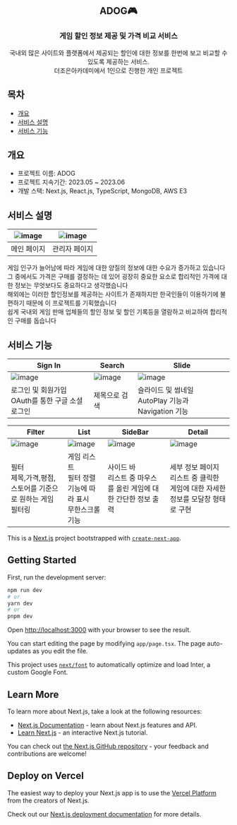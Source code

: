<div align="center">
<h2>ADOG🎮</h2>
<h3>게임 할인 정보 제공 및 가격 비교 서비스</h3>
국내외 많은 사이트와 플랫폼에서 제공되는 할인에 대한 정보를 한번에 보고 비교할 수 있도록 제공하는 서비스.<br>
더조은아카데미에서 1인으로 진행한 개인 프로젝트
</div>

## 목차
  - [개요](#개요) 
  - [서비스 설명](#서비스-설명)
  - [서비스 기능](#서비스-기능)

## 개요
- 프로젝트 이름: ADOG
- 프로젝트 지속기간: 2023.05 ~ 2023.06
- 개발 스택: Next.js, React.js, TypeScript, MongoDB, AWS E3

## 서비스 설명
|![image](https://github.com/JonghyunJoo/Adog/assets/128676068/192cc582-559e-4df0-932e-fd7c2de51050)|![image](https://github.com/JonghyunJoo/Adog/assets/128676068/0fc84814-62b3-4ae5-ba1b-e75f03657d3f)|
|:---:|:---:|
|메인 페이지|관리자 페이지|

게임 인구가 늘어남에 따라 게임에 대한 양질의 정보에 대한 수요가 증가하고 있습니다<br>
그 중에서도 가격은 구매를 결정하는 데 있어 굉장히 중요한 요소로 합리적인 가격에 대한 정보는 무엇보다도 중요하다고 생각했습니다<br>
해외에는 이러한 할인정보를 제공하는 사이트가 존재하지만 한국인들이 이용하기에 불편하기 때문에 이 프로젝트를 기획했습니다<br>
쉽게 국내외 게임 판매 업체들의 할인 정보 및 할인 기록등을 열람하고 비교하여 합리적인 구매를 돕습니다<br>


## 서비스 기능
|Sign In|Search|Slide|
|---|---|---|
|![image](https://github.com/JonghyunJoo/Adog/assets/128676068/50f4bb31-df11-4a32-9f76-2aa3f6d8ce77)|![image](https://github.com/JonghyunJoo/Adog/assets/128676068/a4923940-dcbd-44e8-8906-489f970bf3e7)|![image](https://github.com/JonghyunJoo/Adog/assets/128676068/34ab6024-f028-4886-916a-cb108fc2aa0a)|
|로그인 및 회원가입<br>OAuth를 통한 구글 소셜로그인|제목으로 검색|슬라이드 및 썸네일<br>AutoPlay 기능과 Navigation 기능|


|Filter|List|SideBar|Detail|
|---|---|---|---|
|![image](https://github.com/JonghyunJoo/Adog/assets/128676068/4e2cb1d0-cbe8-4642-a86b-8033113afd9f)|![image](https://github.com/JonghyunJoo/Adog/assets/128676068/f2c10553-2ded-4935-b26e-f5e84d04bc61)|![image](https://github.com/JonghyunJoo/Adog/assets/128676068/4bdb887d-7f30-4f83-aa90-92f4380e3873)|![image](https://github.com/JonghyunJoo/Adog/assets/128676068/ab0a0070-9d45-4921-99bf-be4ec30be99a)|
|필터<br>제목,가격,평점,스토어를 기준으로 원하는 게임 필터링|게임 리스트<br>필터 정렬 기능에 따라 표시<br>무한스크롤 기능|사이드 바<br>리스트 중 마우스를 올린 게임에 대한 간단한 정보 출력|세부 정보 페이지<br>리스트 중 클릭한 게임에 대한 자세한 정보를 모달창 형태로 구현|

This is a [Next.js](https://nextjs.org/) project bootstrapped with [`create-next-app`](https://github.com/vercel/next.js/tree/canary/packages/create-next-app).

## Getting Started

First, run the development server:

```bash
npm run dev
# or
yarn dev
# or
pnpm dev
```

Open [http://localhost:3000](http://localhost:3000) with your browser to see the result.

You can start editing the page by modifying `app/page.tsx`. The page auto-updates as you edit the file.

This project uses [`next/font`](https://nextjs.org/docs/basic-features/font-optimization) to automatically optimize and load Inter, a custom Google Font.

## Learn More

To learn more about Next.js, take a look at the following resources:

- [Next.js Documentation](https://nextjs.org/docs) - learn about Next.js features and API.
- [Learn Next.js](https://nextjs.org/learn) - an interactive Next.js tutorial.

You can check out [the Next.js GitHub repository](https://github.com/vercel/next.js/) - your feedback and contributions are welcome!

## Deploy on Vercel

The easiest way to deploy your Next.js app is to use the [Vercel Platform](https://vercel.com/new?utm_medium=default-template&filter=next.js&utm_source=create-next-app&utm_campaign=create-next-app-readme) from the creators of Next.js.

Check out our [Next.js deployment documentation](https://nextjs.org/docs/deployment) for more details.
